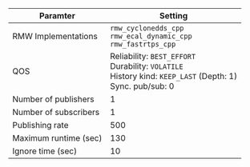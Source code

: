 | Paramter               | Setting                                                                                                                   |
|------------------------|---------------------------------------------------------------------------------------------------------------------------|
| RMW Implementations    | `rmw_cyclonedds_cpp`<br>`rmw_ecal_dynamic_cpp`<br>`rmw_fastrtps_cpp`                                                      |
| QOS                    | Reliability: `BEST_EFFORT`<br>Durability: `VOLATILE`<br>History kind: `KEEP_LAST` (Depth: 1)<br>Sync. pub/sub: 0          |
| Number of publishers   | 1                                                                                                                         |
| Number of subscribers  | 1                                                                                                                         |
| Publishing rate        | 500                                                                                                                       |
| Maximum runtime (sec)  | 130                                                                                                                       |
| Ignore time (sec)      | 10                                                                                                                        |
